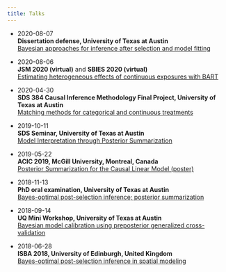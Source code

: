 ```yaml
---
title: Talks
---
```


- 2020-08-07  
**Dissertation defense, University of Texas at Austin**  
[Bayesian approaches for inference after selection and model
fitting](/files/spencerwoody-defense.pdf)


- 2020-08-06  
**JSM 2020 (virtual)** and **SBIES 2020 (virtual)**  
[Estimating heterogeneous effects of continuous exposures
with BART](/files/spencerwoody-jsm.pdf)

- 2020-04-30  
**SDS 384 Causal Inference Methodology Final Project, University of
Texas at Austin**  
[Matching methods for categorical and continuous
treatments](/files/spencer-sds384causal-project.pdf)

- 2019-10-11  
**SDS Seminar, University of Texas at Austin**  
[Model Interpretation through Posterior Summarization](/files/spencer-sds-seminar-fall2019.pdf)  

- 2019-05-22  
**ACIC 2019, McGill University, Montreal, Canada**  
[Posterior Summarization for the Causal Linear Model
(poster)](/files/woody-poster-acic.pdf)  

- 2018-11-13  
**PhD oral examination, University of Texas at Austin**  
[Bayes-optimal post-selection inference; posterior summarization](/files/Woody-oralexam.pdf)  

- 2018-09-14  
**UQ Mini Workshop, University of Texas at Austin**  
[Bayesian model calibration using preposterior generalized
cross-validation](/files/UQ-mini-workshop.pdf)  

- 2018-06-28  
**ISBA 2018, University of Edinburgh, United Kingdom**  
[Bayes-optimal post-selection inference in spatial
modeling](/files/Woody-ISBA-2018.pdf)

